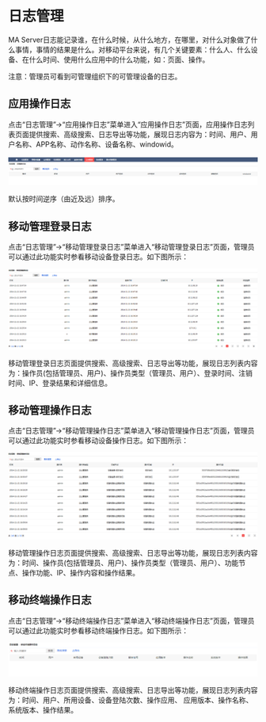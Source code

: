# 日志管理

MA Server日志能记录谁，在什么时候，从什么地方，在哪里，对什么对象做了什么事情，事情的结果是什么。对移动平台来说，有几个关键要素：什么人、什么设备、在什么时间、使用什么应用中的什么功能，如：页面、操作。

注意：管理员可看到可管理组织下的可管理设备的日志。

## 应用操作日志

点击“日志管理”->“应用操作日志”菜单进入“应用操作日志”页面，应用操作日志列表页面提供搜索、高级搜索、日志导出等功能，展现日志内容为：时间、用户、用户名称、APP名称、动作名称、设备名称、windowid。

![](/articles/emm/2-/images/image108.png)

默认按时间逆序（由近及远）排序。

## 移动管理登录日志

点击“日志管理”->“移动管理登录日志”菜单进入“移动管理登录日志”页面，管理员可以通过此功能实时参看移动设备登录日志。如下图所示：

![](/articles/emm/2-/images/image109.png)

移动管理登录日志页面提供搜索、高级搜索、日志导出等功能，展现日志列表内容为：操作员(包括管理员、用户)、操作员类型（管理员、用户）、登录时间、注销时间、IP、登录结果和详细信息。

## 移动管理操作日志

点击“日志管理”->“移动管理操作日志”菜单进入“移动管理操作日志”页面，管理员可以通过此功能实时参看移动设备操作日志。如下图所示：

![](/articles/emm/2-/images/image110.png)

移动管理操作日志页面提供搜索、高级搜索、日志导出等功能，展现日志列表内容为：时间、操作员(包括管理员、用户)、操作员类型（管理员、用户）、功能节点、操作功能、IP、操作内容和操作结果。

## 移动终端操作日志

点击“日志管理”->“移动终端操作日志”菜单进入“移动终端操作日志”页面，管理员可以通过此功能实时参看移动终端操作日志。如下图所示：

![](/articles/emm/2-/images/image111.png)

移动终端操作日志页面提供搜索、高级搜索、日志导出等功能，展现日志列表内容为：时间、用户、所用设备、设备登陆次数、操作应用、 应用版本、操作名称、系统版本、操作结果。


